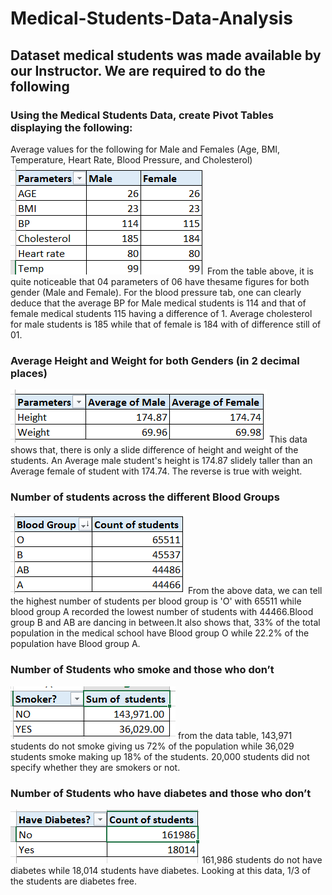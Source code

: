 # Medical-Students-Data-Analysis
## Dataset medical students was made available by our Instructor. We are required to do the following
### Using the Medical Students Data, create Pivot Tables displaying the following:
Average values for the following for Male and Females (Age, BMI, Temperature, Heart Rate, Blood Pressure, and Cholesterol)
![](Medical1.png)
From the table above, it is quite noticeable that 04 parameters of 06 have thesame figures for both gender (Male and Female). For the blood pressure tab, one can clearly deduce that the average BP for Male medical students is 114 and that of female medical students 115 having a difference of 1. Average cholesterol for male students is 185 while that of female is 184 with of difference still of 01.

### Average Height and Weight for both Genders (in 2 decimal places)
![](Medical2.png)
This data shows that, there is only a slide difference of height and weight of the students. An Average male student's height is 174.87 slidely taller than an Average female of student with 174.74. The reverse is true with weight.

### Number of students across the different Blood Groups
![](Medical3.png)
From the above data, we can tell the highest number of students per blood group is 'O' with 65511 while blood group A recorded the lowest number of students with 44466.Blood group B and AB are dancing in between.It also shows that, 33% of the total population in the medical school have Blood group O while 22.2% of the population have Blood group A.

### Number of Students who smoke and those who don’t
![](Medical4.png)
from the data table, 143,971 students do not smoke giving us 72% of the population while 36,029 students smoke making up 18% of the students. 20,000 students did not specify whether they are smokers or not.

### Number of Students who have diabetes and those who don’t
![](Medical5.png)
161,986 students do not have diabetes while 18,014 students have diabetes. Looking at this data, 1/3 of the students are diabetes free.




